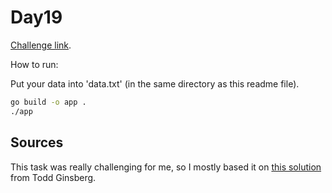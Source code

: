 # Day19

[Challenge link](https://adventofcode.com/2021/day/19).

How to run:

Put your data into 'data.txt' (in the same directory as this readme file).

```sh
go build -o app .
./app
```

## Sources

This task was really challenging for me, so I mostly based it on
[this solution](https://todd.ginsberg.com/post/advent-of-code/2021/day19/) from Todd Ginsberg. 